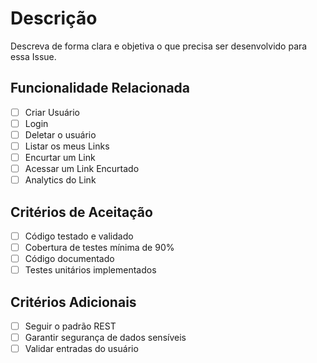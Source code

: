 
# Descrição
Descreva de forma clara e objetiva o que precisa ser desenvolvido para essa Issue.

## Funcionalidade Relacionada
- [ ] Criar Usuário
- [ ] Login
- [ ] Deletar o usuário
- [ ] Listar os meus Links
- [ ] Encurtar um Link
- [ ] Acessar um Link Encurtado
- [ ] Analytics do Link

## Critérios de Aceitação
- [ ] Código testado e validado
- [ ] Cobertura de testes mínima de 90%
- [ ] Código documentado
- [ ] Testes unitários implementados

## Critérios Adicionais
- [ ] Seguir o padrão REST
- [ ] Garantir segurança de dados sensíveis
- [ ] Validar entradas do usuário
